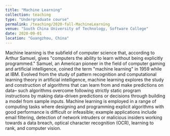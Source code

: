 ```yaml
---
title: "Machine Learning"
collection: teaching
type: "Undergraduate course"
permalink: /teaching/2020-fall-MachineLearning
venue: "South China University of Technology, Software College"
date: 2020-09-01
location: "Guangzhou, China"
---
```


Machine learning is the subfield of computer science that, according to Arthur Samuel, gives "computers the ability to learn without being explicitly programmed." Samuel, an American pioneer in the field of computer gaming and artificial intelligence, coined the term "machine learning" in 1959 while at IBM. Evolved from the study of pattern recognition and computational learning theory in artificial intelligence, machine learning explores the study and construction of algorithms that can learn from and make predictions on data– such algorithms overcome following strictly static program instructions by making data-driven predictions or decisions through building a model from sample inputs. Machine learning is employed in a range of computing tasks where designing and programming explicit algorithms with good performance is difficult or infeasible; example applications include email filtering, detection of network intruders or malicious insiders working towards a data breach, optical character recognition (OCR), learning to rank, and computer vision.


